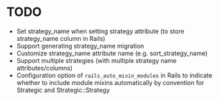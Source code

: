 # TODO

- Set strategy_name when setting strategy attribute (to store strategy_name column in Rails)
- Support generating strategy_name migration
- Customize strategy_name attribute name (e.g. sort_strategy_name)
- Support multiple strategies (with multiple strategy name attributes/columns)
- Configuration option of `rails_auto_mixin_modules` in Rails to indicate whether to include module mixins automatically by convention for Strategic and Strategic::Strategy
